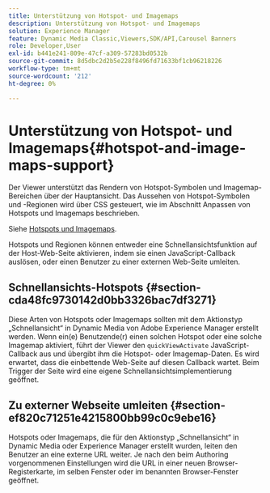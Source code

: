 ```yaml
---
title: Unterstützung von Hotspot- und Imagemaps
description: Unterstützung von Hotspot- und Imagemaps
solution: Experience Manager
feature: Dynamic Media Classic,Viewers,SDK/API,Carousel Banners
role: Developer,User
exl-id: b441e241-809e-47cf-a309-57283bd0532b
source-git-commit: 8d5dbc2d2b5e228f8496fd71633bf1cb96218226
workflow-type: tm+mt
source-wordcount: '212'
ht-degree: 0%

---
```


# Unterstützung von Hotspot- und Imagemaps{#hotspot-and-image-maps-support}

Der Viewer unterstützt das Rendern von Hotspot-Symbolen und Imagemap-Bereichen über der Hauptansicht. Das Aussehen von Hotspot-Symbolen und -Regionen wird über CSS gesteuert, wie im Abschnitt Anpassen von Hotspots und Imagemaps beschrieben.

Siehe [Hotspots und Imagemaps](../../c-html5-aem-asset-viewers/c-html5-aem-carousel/c-html5-aem-carousel-customizingviewer/r-html5-aem-carousel-customize-hotspots-imagemaps.md#reference-2ac3cc414ef2467390bf53145f1d8d74).

Hotspots und Regionen können entweder eine Schnellansichtsfunktion auf der Host-Web-Seite aktivieren, indem sie einen JavaScript-Callback auslösen, oder einen Benutzer zu einer externen Web-Seite umleiten.

## Schnellansichts-Hotspots {#section-cda48fc9730142d0bb3326bac7df3271}

Diese Arten von Hotspots oder Imagemaps sollten mit dem Aktionstyp „Schnellansicht“ in Dynamic Media von Adobe Experience Manager erstellt werden. Wenn ein(e) Benutzende(r) einen solchen Hotspot oder eine solche Imagemap aktiviert, führt der Viewer den `quickViewActivate` JavaScript-Callback aus und übergibt ihm die Hotspot- oder Imagemap-Daten. Es wird erwartet, dass die einbettende Web-Seite auf diesen Callback wartet. Beim Trigger der Seite wird eine eigene Schnellansichtsimplementierung geöffnet.

## Zu externer Webseite umleiten {#section-ef820c71251e4215800bb99c0c9ebe16}

Hotspots oder Imagemaps, die für den Aktionstyp „Schnellansicht“ in Dynamic Media oder Experience Manager erstellt wurden, leiten den Benutzer an eine externe URL weiter. Je nach den beim Authoring vorgenommenen Einstellungen wird die URL in einer neuen Browser-Registerkarte, im selben Fenster oder im benannten Browser-Fenster geöffnet.
